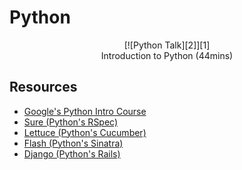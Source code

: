 Python
======
<p align="center">
[![Python Talk][2]][1]
<br/>
Introduction to Python (44mins)
<p>

  [1]: https://www.youtube.com/watch?v=jwgqY_IcrJg
  [2]: https://i.ytimg.com/vi/jwgqY_IcrJg/hqdefault.jpg?time=1416606788295

Resources
------
* [Google's Python Intro Course](https://developers.google.com/edu/python/)
* [Sure (Python's RSpec)](https://github.com/gabrielfalcao/sure)
* [Lettuce (Python's Cucumber)](https://github.com/gabrielfalcao/lettuce)
* [Flash (Python's Sinatra)](http://flask.pocoo.org/)
* [Django (Python's Rails)](https://docs.djangoproject.com/en/1.7/intro/tutorial01/)



